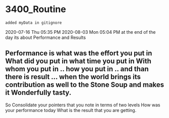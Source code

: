 # 3400_Routine
	added myData in gitignore 
2020-07-16 Thu 05:35 PM
2020-08-03 Mon 05:04 PM
at the end of the day its about 
	Performance 
	and 
	Results 

Performance is what was the effort you put in What did you put in what time you put in With whom you put in .. how you put in .. 
and than there is result ...
		when the world brings its contribution as well to the Stone Soup and makes it Wonderfully tasty. 
-- 
So Consolidate your pointers that you note in terms of two levels 
    How was your performance today 
	What is the result that you are getting. 

